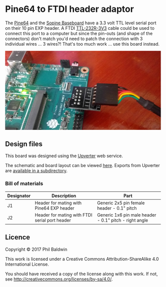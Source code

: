# Pine64 to FTDI header adaptor

The [Pine64](https://www.pine64.org/?page_id=1194) and the [Sopine Baseboard](https://www.pine64.org/?page_id=1491) have a 3.3 volt TTL level serial port on their 10 pin EXP header. A FTDI [TTL-232R-3V3](http://www.ftdichip.com/Support/Documents/DataSheets/Cables/DS_TTL-232R_CABLES.pdf) cable could be used to connect this port to a computer but since the pin-outs (and shape of the connectors) don't match you'd need to patch the connection with 3 individual wires ... 3 wires?! That's too much work ... use this board instead.

![Board photo](./board-photo.jpg)

## Design files

This board was designed using the [Upverter](https://upverter.com) web service.

The schematic and board layout can be viewed [here](https://upverter.com/Trebuchetindustries/1f7428c9e47603ca/Pine64-to-FTDI-header-adaptor/). Exports from Upverter are [available in a subdirectory](./Upverter%20exports).

### Bill of materials

| Designator | Description                                    | Part                                                   |
| ---------- | ---------------------------------------------- | ------------------------------------------------------ |
| J1         | Header for mating with Pine64 EXP header       | Generic 2x5 pin female header - 0.1" pitch             |
| J2         | Header for mating with FTDI serial port header | Generic 1x6 pin male header - 0.1" pitch - right angle |

## Licence

Copyright © 2017 Phil Baldwin

This work is licensed under a Creative Commons Attribution-ShareAlike 4.0 International License.

You should have received a copy of the license along with this work. If not, see <http://creativecommons.org/licenses/by-sa/4.0/>.
